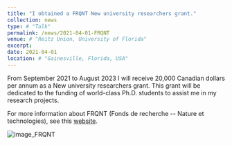 ```yaml
---
title: "I obtained a FRQNT New university researchers grant."
collection: news
type: # "Talk"
permalink: /news/2021-04-01-FRQNT
venue: # "Reitz Union, University of Florida"
excerpt: 
date: 2021-04-01
location: # "Gainesville, Florida, USA"
---
```


From September 2021 to August 2023 I will receive 20,000 Canadian dollars per annum as a New university researchers grant. This grant will be dedicated to the funding of world-class Ph.D. students to assist me in my research projects.

For more information about FRQNT (Fonds de recherche -- Nature et technologies), see this [website](http://www.frqnt.gouv.qc.ca/en/accueil).

![image_FRQNT](https://philippegagnonphd.github.io/website/images/FRQNT-Masculin.png)

